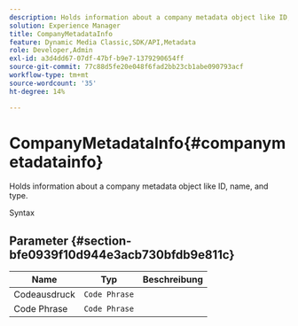 ```yaml
---
description: Holds information about a company metadata object like ID, name, and type.
solution: Experience Manager
title: CompanyMetadataInfo
feature: Dynamic Media Classic,SDK/API,Metadata
role: Developer,Admin
exl-id: a3d4dd67-07df-47bf-b9e7-1379290654ff
source-git-commit: 77c88d5fe20e048f6fad2bb23cb1abe090793acf
workflow-type: tm+mt
source-wordcount: '35'
ht-degree: 14%

---
```


# CompanyMetadataInfo{#companymetadatainfo}

Holds information about a company metadata object like ID, name, and type.

Syntax

## Parameter {#section-bfe0939f10d944e3acb730bfdb9e811c}

| Name | Typ | Beschreibung |
|---|---|---|
| Codeausdruck | `Code Phrase` |  |
| Code Phrase | `Code Phrase` |  |
